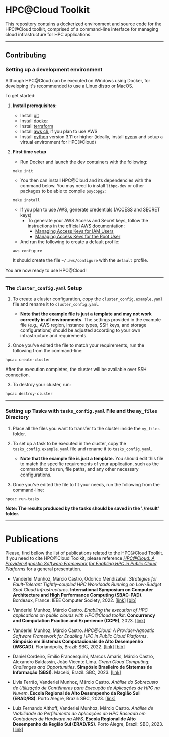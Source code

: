 # HPC@Cloud Toolkit

This repository contains a dockerized environment and source code for the
HPC@Cloud toolkit, comprised of a command-line interface for managing cloud infrastructure  for HPC applications.

---

## Contributing

### Setting up a development environment

Although HPC@Cloud can be executed on Windows using Docker, for developing it's
recommended to use a Linux distro or MacOS.

To get started:

1. **Install prerequisites:**
	- Install [git](https://git-scm.com/)
	- Install [docker](https://www.docker.com/)
	- Install [terraform](https://developer.hashicorp.com/terraform/install?product_intent=terraform)
	- Install [aws cli](https://docs.aws.amazon.com/cli/latest/userguide/getting-started-install.html), if you plan to use AWS
	- Install [python](https://www.python.org/downloads/) version 3.11 or higher (ideally, install [pyenv](https://github.com/pyenv/pyenv#installation) and setup a virtual environment for HPC@Cloud)


2. **First time setup**
	- Run Docker and launch the dev containers with the following:
	```shell
	make init
	```

	- You then can install HPC@Cloud and its dependencies with the command below. You may need to install `libpq-dev` or other packages to be able to compile `psycopg2`:
	```shell
	make install
	```

	- If you plan to use AWS, generate credentials (ACCESS and SECRET keys)
		- To generate your AWS Access and Secret keys, follow the instructions in the official AWS documentation: 
			- [Managing Access Keys for IAM Users](https://docs.aws.amazon.com/IAM/latest/UserGuide/access-key-self-managed.html) 
			- [Managing Access Keys for the Root User](https://docs.aws.amazon.com/IAM/latest/UserGuide/id_root-user_manage_add-key.html)
	- And run the following to create a default profile:
	```shell
	aws configure
	```
	It should create the file `~/.aws/configure` with the `default` profile.

You are now ready to use HPC@Cloud!

---

### The `cluster_config.yaml` Setup 

1. To create a cluster configuration, copy the `cluster_config.example.yaml` file and rename it to `cluster_config.yaml`. 
	- **Note that the example file is just a template and may not work correctly in all environments.** The settings provided in the example file (e.g., AWS region, instance types, SSH keys, and storage configurations) should be adjusted according to your own infrastructure and requirements.


2. Once you've edited the file to match your requirements, run the following from the command-line:
```shell
hpcac create-cluster
```
After the execution completes, the cluster will be available over SSH connection.


3. To destroy your cluster, run:
```shell
hpcac destroy-cluster
```

---

### Setting up Tasks with `tasks_config.yaml` File and the `my_files` Directory

1. Place all the files you want to transfer to the cluster inside the `my_files` folder.

2. To set up a task to be executed in the cluster, copy the `tasks_config.example.yaml` file and rename it to `tasks_config.yaml`. 
	- **Note that the example file is just a template.** You should edit this file to match the specific requirements of your application, such as the commands to be run, file paths, and any other necessary configurations.

3. Once you've edited the file to fit your needs, run the following from the command-line:
```shell
hpcac run-tasks
```
**Note: The results produced by the tasks should be saved in the './result' folder.**

---

# Publications

Please, find bellow the list of publications related to the HPC@Cloud Toolkit. If you need to cite HPC@Cloud Toolkit, please reference [*HPC@Cloud: A Provider-Agnostic Software Framework for Enabling HPC in Public Cloud Platforms*](https://doi.org/10.5753/wscad.2022.226528) for a general presentation.

- Vanderlei Munhoz, Márcio Castro, Odorico Mendizabal. *Strategies for Fault-Tolerant Tightly-coupled HPC Workloads Running on Low-Budget Spot Cloud Infrastructures*. **International Symposium on Computer Architecture and High Performance Computing (SBAC-PAD)**. Bordeaux, France: IEEE Computer Society, 2022. [[link]](https://doi.org/10.1109/SBAC-PAD55451.2022.00037) [[bib]](http://www.inf.ufsc.br/~marcio.castro/bibs/2022_sbacpad.bib)

- Vanderlei Munhoz, Márcio Castro. *Enabling the execution of HPC applications on public clouds with HPC@Cloud toolkit*. **Concurrency and Computation Practice and Experience (CCPE)**, 2023. [[link]](https://doi.org/10.1002/cpe.7976)

- Vanderlei Munhoz, Márcio Castro. *HPC@Cloud: A Provider-Agnostic Software Framework for Enabling HPC in Public Cloud Platforms*. **Simpósio em Sistemas Computacionais de Alto Desempenho (WSCAD)**. Florianópolis, Brazil: SBC, 2022. [[link]](https://doi.org/10.5753/wscad.2022.226528) [[bib]](http://www.inf.ufsc.br/~marcio.castro/bibs/2022_wscad.bib)

- Daniel Cordeiro, Emilio Francesquini, Marcos Amaris, Márcio Castro, Alexandro Baldassin, João Vicente Lima. *Green Cloud Computing: Challenges and Opportunities*. **Simpósio Brasileiro de Sistemas de Informação (SBSI)**. Maceió, Brazil: SBC, 2023. [[link]](http://dx.doi.org/10.5753/sbsi_estendido.2023.229291)

- Livia Ferrão, Vanderlei Munhoz, Márcio Castro. *Análise do Sobrecusto de Utilização de Contêineres para Execução de Aplicações de HPC na Nuvem*. **Escola Regional de Alto Desempenho da Região Sul (ERAD/RS)**. Porto Alegre, Brazil: SBC, 2023. [[link]](http://dx.doi.org/10.5753/eradrs.2023.229787)

- Luiz Fernando Althoff, Vanderlei Munhoz, Márcio Castro. *Análise de Viabilidade do Perfilamento de Aplicações de HPC Baseada em Contadores de Hardware na AWS*. **Escola Regional de Alto Desempenho da Região Sul (ERAD/RS)**. Porto Alegre, Brazil: SBC, 2023. [[link]](http://dx.doi.org/10.5753/eradrs.2023.230088)
